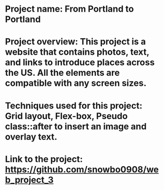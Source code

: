 # Project name: From Portland to Portland

# Project overview: This project is a website that contains photos, text, and links to introduce places across the US. All the elements are compatible with any screen sizes.

# Techniques used for this project: Grid layout, Flex-box, Pseudo class::after to insert an image and overlay text. 

# Link to the project: https://github.com/snowbo0908/web_project_3
